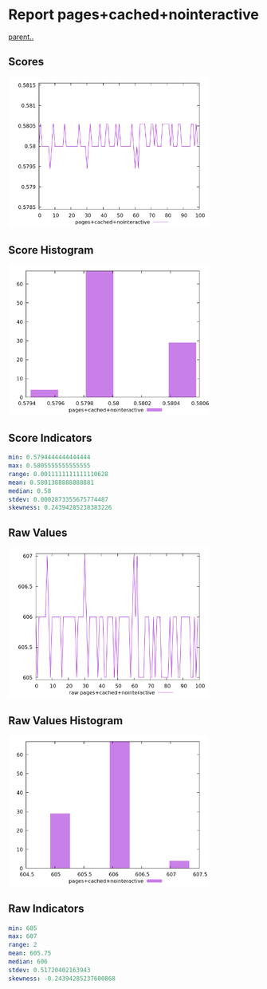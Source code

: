 # Report pages+cached+nointeractive

[parent..](./..)  


## Scores

![score](./score.png)  

## Score Histogram

![hist](./hist.png)  

## Score Indicators

```yaml
min: 0.5794444444444444
max: 0.5805555555555555
range: 0.0011111111111110628
mean: 0.5801388888888881
median: 0.58
stdev: 0.0002873355675774487
skewness: 0.24394285238383226

```

## Raw Values

![raw](./raw.png)  

## Raw Values Histogram

![raw hist](./raw_hist.png)  

## Raw Indicators

```yaml
min: 605
max: 607
range: 2
mean: 605.75
median: 606
stdev: 0.51720402163943
skewness: -0.24394285237600868

```

<style>
  img {
    max-width: 80%;
  }
</style>
      
